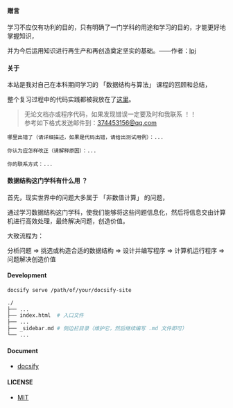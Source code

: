#### 赠言

学习不应仅有功利的目的，只有明确了一门学科的用途和学习的目的，才能更好地掌握知识，</br>

并为今后运用知识进行再生产和再创造奠定坚实的基础。——作者：[lpj](https://liupj.top/about/)

#### 关于

本站是我对自己在本科期间学习的 「数据结构与算法」 课程的回顾和总结，</br>

整个复习过程中的代码实践都被我放在了[这里](https://github.com/Brannua/ds_algorithm)。</br>

> 无论文档亦或程序代码，如果发现错误一定要及时和我联系 ！！</br>
> 参考如下格式发送邮件到：374453156@qq.com

```
哪里出错了（请详细描述，如果是代码出错，请给出测试用例）：...

你认为应怎样改正（请解释原因）：...

你的联系方式：...
```

#### 数据结构这门学科有什么用 ？

首先，现实世界中的问题大多属于 「非数值计算」 的问题，</br>

通过学习数据结构这门学科，使我们能够将这些问题信息化，然后将信息交由计算机进行高效处理，最终解决问题，创造价值。</br>

大致流程为：

  分析问题 => 挑选或构造合适的数据结构 => 设计并编写程序 => 计算机运行程序 => 问题解决创造价值

#### Development

```bash
docsify serve /path/of/your/docsify-site
```

```bash
./
├── ...
├── index.html  # 入口文件
├── ...
├── _sidebar.md # 侧边栏目录（维护它，然后继续编写 .md 文件即可）
└── ...
```

#### Document

- [docsify](https://docsify.js.org/#/)

#### LICENSE

- [MIT](https://github.com/Brannua/ds_algorithm/blob/master/LICENSE)
